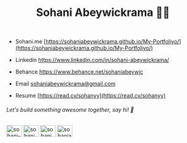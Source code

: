 <h1 align="center"> Sohani Abeywickrama 💁‍♀️</h1>
<br>







-  Sohani.me [https://sohaniabeywickrama.github.io/My-Portfoliyo/](https://sohaniabeywickrama.github.io/My-Portfoliyo/)
-  Linkedin https://www.linkedin.com/in/sohani-abeywickrama/
-  Behance https://www.behance.net/sohaniabeywic

-  Email sohaniabeywickrama@gmail.com

-  Resume [https://read.cv/sohanyy](https://read.cv/sohanyy)

 
<h6>Let's build something awesome together, say hi! 👋  </h6>
<p align="left"> 
<a href="https://linkedin.com/in/sohani-abeywickrama" target="blank"><img align="center" src="https://raw.githubusercontent.com/rahuldkjain/github-profile-readme-generator/master/src/images/icons/Social/linked-in-alt.svg" alt="sohani-abeywickrama" height="30" width="40" /></a>
<a href="https://fb.com/sohani abeywickrama" target="blank"><img align="center" src="https://raw.githubusercontent.com/rahuldkjain/github-profile-readme-generator/master/src/images/icons/Social/facebook.svg" alt="sohani abeywickrama" height="30" width="40" /></a>
<a href="https://instagram.com/sohani abeywickrama" target="blank"><img align="center" src="https://raw.githubusercontent.com/rahuldkjain/github-profile-readme-generator/master/src/images/icons/Social/instagram.svg" alt="sohani abeywickrama" height="30" width="40" /></a>
<a href="https://www.behance.net/sohaniabeywic" target="blank"><img align="center" src="https://raw.githubusercontent.com/rahuldkjain/github-profile-readme-generator/master/src/images/icons/Social/behance.svg" alt="sohaniabeywic" height="30" width="40" /></a>
</p>








